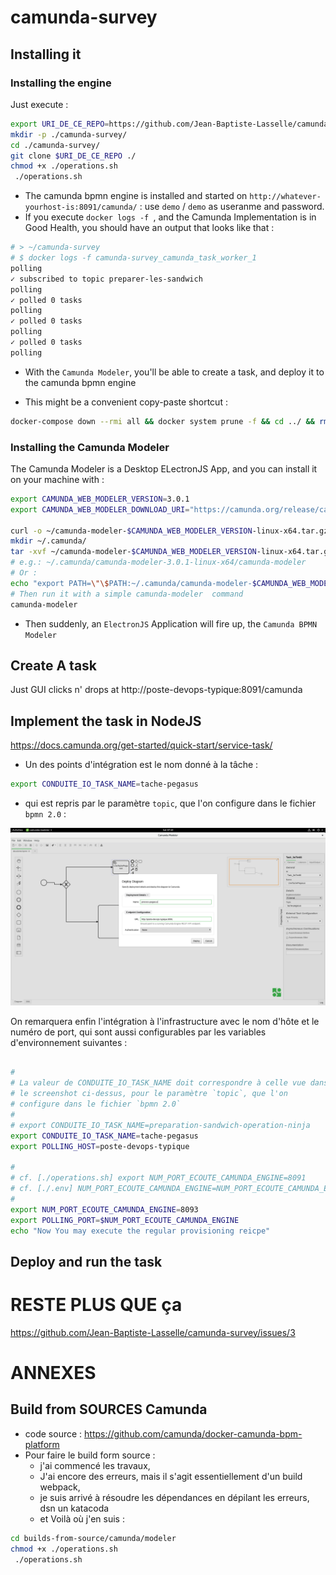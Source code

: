 # camunda-survey


##  Installing it


### Installing the engine

Just execute :

```bash
export URI_DE_CE_REPO=https://github.com/Jean-Baptiste-Lasselle/camunda-survey
mkdir -p ./camunda-survey/
cd ./camunda-survey/
git clone $URI_DE_CE_REPO ./
chmod +x ./operations.sh
 ./operations.sh
```


* The camunda bpmn engine is installed and started on `http://whatever-yourhost-is:8091/camunda/` : use `demo` / `demo` as useranme and password.
* If you execute `docker logs -f `, and the Camunda Implementation is in Good Health, you should have an output that looks like that :
```bash
# > ~/camunda-survey
# $ docker logs -f camunda-survey_camunda_task_worker_1
polling
✓ subscribed to topic preparer-les-sandwich
polling
✓ polled 0 tasks
polling
✓ polled 0 tasks
polling
✓ polled 0 tasks
polling

```

* With the `Camunda Modeler`, you'll be able to create a task, and deploy it to the camunda bpmn engine

* This might be a convenient copy-paste shortcut :

```bash
docker-compose down --rmi all && docker system prune -f && cd ../ && rm -fr ./camunda-survey/
```

### Installing the Camunda Modeler

The Camunda Modeler is a Desktop ELectronJS App, and you can install it on your machine with :

```bash
export CAMUNDA_WEB_MODELER_VERSION=3.0.1
export CAMUNDA_WEB_MODELER_DOWNLOAD_URI="https://camunda.org/release/camunda-modeler/$CAMUNDA_WEB_MODELER_VERSION/camunda-modeler-$CAMUNDA_WEB_MODELER_VERSION-linux-x64.tar.gz"

curl -o ~/camunda-modeler-$CAMUNDA_WEB_MODELER_VERSION-linux-x64.tar.gz -L $CAMUNDA_WEB_MODELER_DOWNLOAD_URI
mkdir ~/.camunda/
tar -xvf ~/camunda-modeler-$CAMUNDA_WEB_MODELER_VERSION-linux-x64.tar.gz -C ~/.camunda/
# e.g.: ~/.camunda/camunda-modeler-3.0.1-linux-x64/camunda-modeler
# Or :
echo "export PATH=\"\$PATH:~/.camunda/camunda-modeler-$CAMUNDA_WEB_MODELER_VERSION-linux-x64/\"" >> ~/.bashrc
# Then run it with a simple camunda-modeler  command
camunda-modeler
```


* Then suddenly, an `ElectronJS` Application will fire up, the `Camunda BPMN Modeler`

##  Create A task

Just GUI clicks n' drops at http://poste-devops-typique:8091/camunda



## Implement the task in NodeJS

https://docs.camunda.org/get-started/quick-start/service-task/

* Un des points d'intégration est le nom donné à la tâche :
```bash
export CONDUITE_IO_TASK_NAME=tache-pegasus
```
* qui est repris par le paramètre `topic`, que l'on configure dans le fichier `bpmn 2.0` :

![param intégration impl taches bpmn](https://github.com/Jean-Baptiste-Lasselle/camunda-survey/raw/master/documentation/images/CAMUNDA_BPMN_TASK_IMPLEMENTATION_TOUS_LES_PARAMETRES_INTEGRATION_2019-04-13%2007-10-13.png)

On remarquera enfin l'intégration à l'infrastructure avec le nom d'hôte et le numéro de port, qui sont aussi configurables par les variables d'environnement suivantes :

```bash

# 
# La valeur de CONDUITE_IO_TASK_NAME doit correspondre à celle vue dans
# le screenshot ci-dessus, pour le paramètre `topic`, que l'on
# configure dans le fichier `bpmn 2.0`
#
# export CONDUITE_IO_TASK_NAME=preparation-sandwich-operation-ninja
export CONDUITE_IO_TASK_NAME=tache-pegasus
export POLLING_HOST=poste-devops-typique

# 
# cf. [./operations.sh] export NUM_PORT_ECOUTE_CAMUNDA_ENGINE=8091
# cf. [./.env] NUM_PORT_ECOUTE_CAMUNDA_ENGINE=NUM_PORT_ECOUTE_CAMUNDA_ENGINE_JINJA2_VAR
# 
export NUM_PORT_ECOUTE_CAMUNDA_ENGINE=8093
export POLLING_PORT=$NUM_PORT_ECOUTE_CAMUNDA_ENGINE
echo "Now You may execute the regular provisioning reicpe"
```

## Deploy and run the task

# RESTE PLUS QUE ça

https://github.com/Jean-Baptiste-Lasselle/camunda-survey/issues/3

# ANNEXES

## Build from SOURCES Camunda

* code source : https://github.com/camunda/docker-camunda-bpm-platform
* Pour faire le build form source :
  * j'ai commencé les travaux,
  * J'ai encore des erreurs, mais il s'agit essentiellement d'un build webpack,
  * je suis arrivé à résoudre les dépendances en dépilant les erreurs, dsn un katacoda
  * et Voilà où j'en suis :


```bash
cd builds-from-source/camunda/modeler
chmod +x ./operations.sh
 ./operations.sh

```
